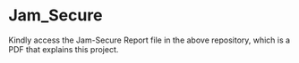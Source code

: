 # Jam_Secure
Kindly access the Jam-Secure Report file in the above repository, which is a PDF that explains this project.
